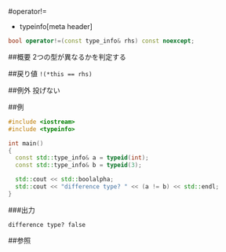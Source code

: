 #operator!=
* typeinfo[meta header]

```cpp
bool operator!=(const type_info& rhs) const noexcept;
```

##概要
2つの型が異なるかを判定する


##戻り値
`!(*this == rhs)`


##例外
投げない


##例
```cpp
#include <iostream>
#include <typeinfo>

int main()
{
  const std::type_info& a = typeid(int);
  const std::type_info& b = typeid(3);

  std::cout << std::boolalpha;
  std::cout << "difference type? " << (a != b) << std::endl;
}
```

###出力
```
difference type? false
```

##参照


